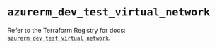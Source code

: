 # `azurerm_dev_test_virtual_network`

Refer to the Terraform Registry for docs: [`azurerm_dev_test_virtual_network`](https://registry.terraform.io/providers/hashicorp/azurerm/4.21.0/docs/resources/dev_test_virtual_network).
